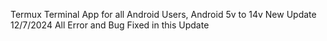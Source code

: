 Termux Terminal App for all Android Users, Android 5v to 14v  New Update 12/7/2024  All Error and Bug Fixed in this Update
